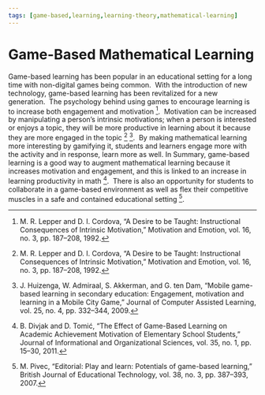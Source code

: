 ```yaml
---
tags: [game-based,learning,learning-theory,mathematical-learning]
---
```


# Game-Based Mathematical Learning

Game-based learning has been popular in an educational setting for a long time with non-digital games being common.  With the introduction of new technology, game-based learning has been revitalized for a new generation.  The psychology behind using games to encourage learning is to increase both engagement and motivation [^1].  Motivation can be increased by manipulating a person’s intrinsic motivations; when a person is interested or enjoys a topic, they will be more productive in learning about it because they are more engaged in the topic [^1] [^2].  By making mathematical learning more interesting by gamifying it, students and learners engage more with the activity and in response, learn more as well.  In Summary, game-based learning is a good way to augment mathematical learning because it increases motivation and engagement, and this is linked to an increase in learning productivity in math [^3].  There is also an opportunity for students to collaborate in a game-based environment as well as flex their competitive muscles in a safe and contained educational setting [^4].

[^1]: M. R. Lepper and D. I. Cordova, “A Desire to be Taught: Instructional Consequences of Intrinsic Motivation,” Motivation and Emotion, vol. 16, no. 3, pp. 187–208, 1992.
[^2]: J. Huizenga, W. Admiraal, S. Akkerman, and G. ten Dam, “Mobile game-based learning in secondary education: Engagement, motivation and learning in a Mobile City Game,” Journal of Computer Assisted Learning, vol. 25, no. 4, pp. 332–344, 2009.
[^3]: B. Divjak and D. Tomić, “The Effect of Game-Based Learning on Academic Achievement Motivation of Elementary School Students,” Journal of Informational and Organizational Sciences, vol. 35, no. 1, pp. 15–30, 2011.
[^4]: M. Pivec, “Editorial: Play and learn: Potentials of game-based learning,” British Journal of Educational Technology, vol. 38, no. 3, pp. 387–393, 2007.